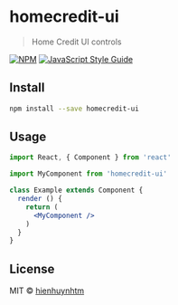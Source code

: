 # homecredit-ui

> Home Credit UI controls

[![NPM](https://img.shields.io/npm/v/homecredit-ui.svg)](https://www.npmjs.com/package/homecredit-ui) [![JavaScript Style Guide](https://img.shields.io/badge/code_style-standard-brightgreen.svg)](https://standardjs.com)

## Install

```bash
npm install --save homecredit-ui
```

## Usage

```jsx
import React, { Component } from 'react'

import MyComponent from 'homecredit-ui'

class Example extends Component {
  render () {
    return (
      <MyComponent />
    )
  }
}
```

## License

MIT © [hienhuynhtm](https://github.com/hienhuynhtm)
